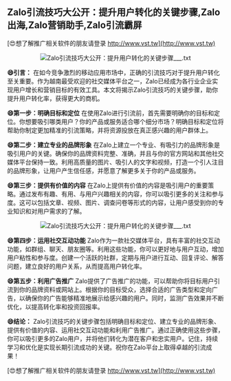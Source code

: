 ## **Zalo引流技巧大公开：提升用户转化的关键步骤,Zalo出海,Zalo营销助手,Zalo引流霸屏**

[😍想了解推广相关软件的朋友请登录 http://www.vst.tw](http://www.vst.tw)

 <center><img src="https://vst.tw/MP4/tuiguang/png/5.png" alt="Zalo引流技巧大公开：提升用户转化的关键步骤___.txt"></center>

**😄引言：**
在如今竞争激烈的移动应用市场中，正确的引流技巧对于提升用户转化至关重要。作为越南最受欢迎的社交媒体平台之一，Zalo已经成为各行业企业实现用户增长和营销目标的有效工具。本文将揭示Zalo引流技巧的关键步骤，助你提升用户转化率，获得更大的商机。

**😄第一步：明确目标和定位**
在使用Zalo进行引流前，首先需要明确你的目标和定位。你想要吸引哪类用户？你的产品或服务适合哪个细分市场？明确目标和定位将帮助你制定更加精准的引流策略，并将资源投放在真正感兴趣的用户群体上。

**😄第二步：建立专业的品牌形象**
在Zalo上建立一个专业、有吸引力的品牌形象是吸引用户的关键。确保你的品牌资料完整、准确，并且与你的官方网站和其他社交媒体平台保持一致。利用高质量的图片、吸引人的文字和视频，打造一个引人注目的品牌形象，让用户产生信任感，并愿意了解更多关于你的产品或服务。

**😄第三步：提供有价值的内容**
在Zalo上提供有价值的内容是吸引用户的重要策略。通过发布有趣、有用、与用户兴趣相关的内容，你可以吸引更多的关注和参与度。这可以包括文章、视频、图片、调查问卷等形式的内容，让用户感受到你的专业知识和对用户需求的了解。

 <center><img src="https://vst.tw/MP4/tuiguang/png/0.png" alt="Zalo引流技巧大公开：提升用户转化的关键步骤___.txt"></center>

**😄第四步：运用社交互动功能**
Zalo作为一款社交媒体平台，具有丰富的社交互动功能，如群组、聊天、朋友圈等。利用这些功能，你可以更好地与用户互动，增加用户粘性和参与度。创建一个活跃的社群，定期与用户进行互动、回复评论、解答问题，建立良好的用户关系，从而提高用户转化率。

**😄第五步：利用广告推广**
Zalo提供了广告推广的功能，可以帮助你将目标用户引流到你的品牌资料或网站上。根据你的目标受众，选择合适的广告类型和定向广告，以确保你的广告能够精准地展示给感兴趣的用户。同时，监测广告效果并不断优化，以提高转化率和投资回报率。

**😄结论：**
Zalo引流技巧的关键步骤包括明确目标和定位、建立专业的品牌形象、提供有价值的内容、运用社交互动功能和利用广告推广。通过正确使用这些步骤，你可以吸引更多的Zalo用户，并将他们转化为潜在客户和忠实用户。记住，持续学习和优化是实现长期引流成功的关键。祝你在Zalo平台上取得卓越的引流成果！

[😍想了解推广相关软件的朋友请登录 http://www.vst.tw](http://www.vst.tw)




